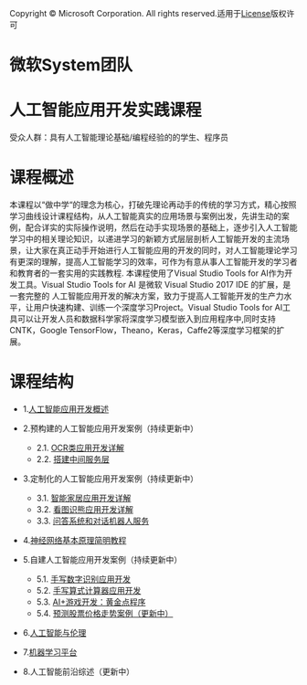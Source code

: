Copyright © Microsoft Corporation. All rights reserved.适用于[License](https://github.com/Microsoft/ai-edu/blob/master/LICENSE.md)版权许可

# 微软System团队
# 人工智能应用开发实践课程


受众人群：具有人工智能理论基础/编程经验的的学生、程序员
# 课程概述
本课程以“做中学“的理念为核心，打破先理论再动手的传统的学习方式，精心按照学习曲线设计课程结构，从人工智能真实的应用场景与案例出发，先讲生动的案例，配合详实的实际操作说明，然后在动手实现场景的基础上，逐步引入人工智能学习中的相关理论知识，以递进学习的新颖方式层层剖析人工智能开发的主流场景，让大家在真正动手开始进行人工智能应用的开发的同时，对人工智能理论学习有更深的理解，提高人工智能学习的效率，可作为有意从事人工智能开发的学习者和教育者的一套实用的实践教程.
本课程使用了Visual Studio Tools for AI作为开发工具。Visual Studio Tools for AI 是微软 Visual Studio 2017 IDE 的扩展，是一套完整的 人工智能应用开发的解决方案，致力于提高人工智能开发的生产力水平，让用户快速构建、训练一个深度学习Project。Visual Studio Tools for AI工具可以让开发人员和数据科学家将深度学习模型嵌入到应用程序中,同时支持CNTK，Google TensorFlow，Theano，Keras，Caffe2等深度学习框架的扩展。


# 课程结构

* 1.[人工智能应用开发概述](https://github.com/Microsoft/ai-edu/blob/master/B-%E6%95%99%E5%AD%A6%E6%A1%88%E4%BE%8B%E4%B8%8E%E5%AE%9E%E8%B7%B5/B0-introduction/AI301_intro.md)
* 2.预构建的人工智能应用开发案例（持续更新中）
    * 2.1.	[OCR类应用开发详解](https://github.com/Microsoft/ai-edu/tree/master/B-%E6%95%99%E5%AD%A6%E6%A1%88%E4%BE%8B%E4%B8%8E%E5%AE%9E%E8%B7%B5/B1-%E9%A2%84%E6%9E%84%E5%BB%BA%EF%BC%8DOCR%E5%BA%94%E7%94%A8%E6%A1%88%E4%BE%8B%EF%BC%8D%E6%BC%AB%E7%94%BB%E7%BF%BB%E8%AF%91) 
    * 2.2.	[搭建中间服务层](https://github.com/Microsoft/ai-edu/tree/master/B-教学案例与实践/B5-扩展阅读-搭建中间服务层)
* 3.定制化的人工智能应用开发案例（持续更新中）
    * 3.1.	[智能家居应用开发详解](https://github.com/Microsoft/ai-edu/tree/master/B-%E6%95%99%E5%AD%A6%E6%A1%88%E4%BE%8B%E4%B8%8E%E5%AE%9E%E8%B7%B5/B4-%E5%AE%9A%E5%88%B6%E5%8C%96%EF%BC%8D%E8%AF%AD%E8%A8%80%E7%90%86%E8%A7%A3%E5%BA%94%E7%94%A8%E6%A1%88%E4%BE%8B%EF%BC%8D%E6%99%BA%E8%83%BD%E5%AE%B6%E5%B1%85)
    * 3.2.	[看图识熊应用开发详解](https://github.com/Microsoft/ai-edu/tree/master/B-%E6%95%99%E5%AD%A6%E6%A1%88%E4%BE%8B%E4%B8%8E%E5%AE%9E%E8%B7%B5/B3-%E5%AE%9A%E5%88%B6%E5%8C%96%EF%BC%8D%E5%9B%BE%E5%83%8F%E8%AF%86%E5%88%AB%E5%BA%94%E7%94%A8%E6%A1%88%E4%BE%8B%EF%BC%8D%E7%9C%8B%E5%9B%BE%E8%AF%86%E7%86%8A)
    * 3.3.  [问答系统和对话机器人服务](https://github.com/Microsoft/ai-edu/tree/master/B-%E6%95%99%E5%AD%A6%E6%A1%88%E4%BE%8B%E4%B8%8E%E5%AE%9E%E8%B7%B5/B2-%E5%AE%9A%E5%88%B6%E5%8C%96%EF%BC%8D%E6%96%87%E5%AD%97%E7%90%86%E8%A7%A3%E5%BA%94%E7%94%A8%E6%A1%88%E4%BE%8B-%E9%97%AE%E7%AD%94%E7%B3%BB%E7%BB%9F%E5%92%8C%E5%AF%B9%E8%AF%9D%E6%9C%BA%E5%99%A8%E4%BA%BA%E6%9C%8D%E5%8A%A1)
* 4.[神经网络基本原理简明教程](https://github.com/Microsoft/ai-edu/tree/master/B-教学案例与实践/B6-人工智能基本原理简明教程)

* 5.自建人工智能应用开发案例（持续更新中） 
    * 5.1.  [手写数字识别应用开发](https://github.com/Microsoft/ai-edu/tree/master/B-%E6%95%99%E5%AD%A6%E6%A1%88%E4%BE%8B%E4%B8%8E%E5%AE%9E%E8%B7%B5/B7-%E8%87%AA%E6%9E%84%E5%BB%BA%EF%BC%8D%E5%9B%BE%E5%83%8F%E8%AF%86%E5%88%AB%E5%BA%94%E7%94%A8%E6%A1%88%E4%BE%8B-%E6%89%8B%E5%86%99%E6%95%B0%E5%AD%97%E8%AF%86%E5%88%AB) 
    * 5.2.  [手写算式计算器应用开发](https://github.com/Microsoft/ai-edu/tree/master/B-%E6%95%99%E5%AD%A6%E6%A1%88%E4%BE%8B%E4%B8%8E%E5%AE%9E%E8%B7%B5/B9-%E8%87%AA%E6%9E%84%E5%BB%BA%EF%BC%8D%E5%9B%BE%E5%83%8F%E8%AF%86%E5%88%AB%E5%BA%94%E7%94%A8%E6%A1%88%E4%BE%8B-%E6%89%8B%E5%86%99%E7%AE%97%E5%BC%8F%E8%AE%A1%E7%AE%97%E5%99%A8)
    * 5.3.  [AI+游戏开发：黄金点程序](https://github.com/Microsoft/ai-edu/blob/master/B-%E6%95%99%E5%AD%A6%E6%A1%88%E4%BE%8B%E4%B8%8E%E5%AE%9E%E8%B7%B5/B8-%E8%87%AA%E6%9E%84%E5%BB%BA%EF%BC%8DAI%E6%B8%B8%E6%88%8F%E5%BC%80%E5%8F%91%E6%A1%88%E4%BE%8B%EF%BC%8D%E9%BB%84%E9%87%91%E7%82%B9%E6%B8%B8%E6%88%8F/%E5%BE%AE%E8%BD%AF-%E6%96%B9%E6%A1%881/README.md)
    * 5.4.  [预测股票价格走势案例（更新中）](https://github.com/Microsoft/ai-edu/tree/master/B-%E6%95%99%E5%AD%A6%E6%A1%88%E4%BE%8B%E4%B8%8E%E5%AE%9E%E8%B7%B5/B11-%E9%87%8F%E5%8C%96%E4%BA%A4%E6%98%93%E6%A1%88%E4%BE%8B)
* 6.[人工智能与伦理](https://github.com/Microsoft/ai-edu/blob/master/B-%E6%95%99%E5%AD%A6%E6%A1%88%E4%BE%8B%E4%B8%8E%E5%AE%9E%E8%B7%B5/B12-%E4%BA%BA%E5%B7%A5%E6%99%BA%E8%83%BD%E9%81%93%E5%BE%B7%E4%B8%8E%E4%BC%A6%E7%90%86/7_AI_Ethics.md) 
* 7.[机器学习平台](https://github.com/Microsoft/ai-edu/tree/master/B-%E6%95%99%E5%AD%A6%E6%A1%88%E4%BE%8B%E4%B8%8E%E5%AE%9E%E8%B7%B5/B10-%E6%89%A9%E5%B1%95%E9%98%85%E8%AF%BB%EF%BC%8D%E6%9C%BA%E5%99%A8%E5%AD%A6%E4%B9%A0%E5%B9%B3%E5%8F%B0%E5%BB%BA%E8%AE%BE)
* 8.人工智能前沿综述（更新中）

